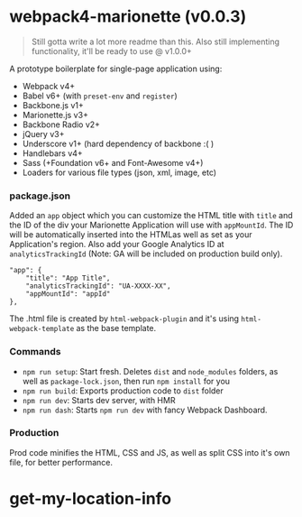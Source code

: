 # webpack4-marionette (v0.0.3)

> Still gotta write a lot more readme than this. 
> Also still implementing functionality, it'll be ready to use @ v1.0.0+

A prototype boilerplate for single-page application using:

- Webpack v4+
- Babel v6+ (with `preset-env` and `register`)
- Backbone.js v1+
- Marionette.js v3+
- Backbone Radio v2+
- jQuery v3+
- Underscore v1+ (hard dependency of backbone :( )
- Handlebars v4+
- Sass (+Foundation v6+ and Font-Awesome v4+)
- Loaders for various file types (json, xml, image, etc)

### package.json

Added an `app` object which you can customize the HTML title with `title` and the ID of the div your Marionette Application will use with `appMountId`. The ID will be automatically inserted into the HTMLas well as set as your Application's region. Also add your Google Analytics ID at `analyticsTrackingId` (Note: GA will be included on production build only).

    "app": {
        "title": "App Title",
        "analyticsTrackingId": "UA-XXXX-XX",
        "appMountId": "appId"
    },


The .html file is created by `html-webpack-plugin` and it's using `html-webpack-template` as the base template.

### Commands

- `npm run setup`: Start fresh. Deletes `dist` and `node_modules` folders, as well as `package-lock.json`, then run `npm install` for you
-  `npm run build`: Exports production code to `dist` folder
-  `npm run dev`: Starts dev server, with HMR
-  `npm run dash`: Starts `npm run dev` with fancy Webpack Dashboard.


### Production

Prod code minifies the HTML, CSS and JS, as well as split CSS into it's own file, for better performance. 


# get-my-location-info
